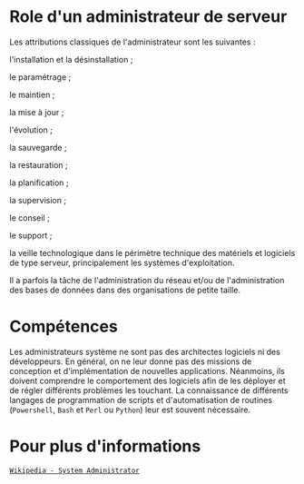 # Role d'un administrateur de serveur

Les attributions classiques de l'administrateur sont les suivantes :

l'installation et la désinstallation ;

le paramétrage ;

le maintien ;

la mise à jour ;

l'évolution ;

la sauvegarde ;

la restauration ;

la planification ;

la supervision ;

le conseil ;

le support ;

la veille technologique dans le périmètre technique des matériels et logiciels de type serveur, principalement les systèmes d'exploitation.

Il a parfois la tâche de l'administration du réseau et/ou de l'administration des bases de données dans des organisations de petite taille.

# Compétences
Les administrateurs système ne sont pas des architectes logiciels ni des développeurs. En général, on ne leur donne pas des missions de conception et d'implémentation de nouvelles applications. Néanmoins, ils doivent comprendre le comportement des logiciels afin de les déployer et de régler différents problèmes les touchant. La connaissance de différents langages de programmation de scripts et d'automatisation de routines (``Powershell``, ``Bash`` et ``Perl`` ou ```Python```) leur est souvent nécessaire.

# Pour plus d'informations

[``Wikipedia - System Administrator``](https://en.wikipedia.org/wiki/System_administrator)
